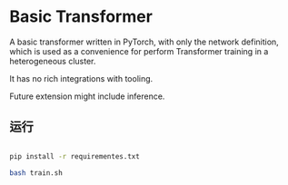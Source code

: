 # Basic Transformer

A basic transformer written in PyTorch, with only the network definition, which
is used as a convenience for perform Transformer training in a heterogeneous
cluster.

It has no rich integrations with tooling.

Future extension might include inference.

## 运行

```bash

pip install -r requirementes.txt

bash train.sh

```
